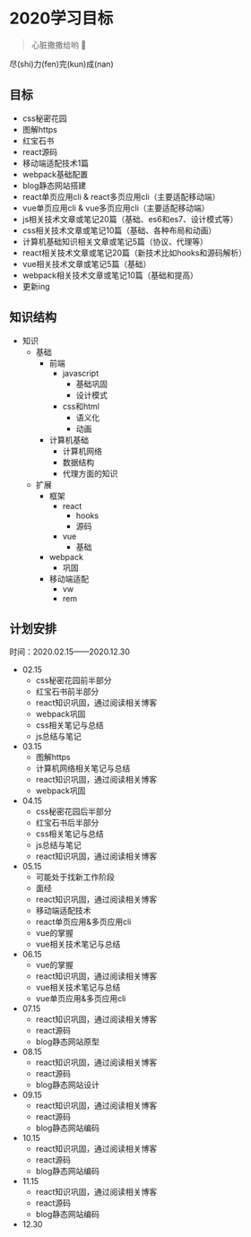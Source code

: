# 2020学习目标

> 心脏撒撒给哟 👊

尽(shi)力(fen)完(kun)成(nan)

## 目标

+ css秘密花园
+ 图解https
+ 红宝石书
+ react源码
+ 移动端适配技术1篇
+ webpack基础配置
+ blog静态网站搭建
+ react单页应用cli & react多页应用cli（主要适配移动端）
+ vue单页应用cli & vue多页应用cli（主要适配移动端）
+ js相关技术文章或笔记20篇（基础、es6和es7、设计模式等）
+ css相关技术文章或笔记10篇（基础、各种布局和动画）
+ 计算机基础知识相关文章或笔记5篇（协议、代理等）
+ react相关技术文章或笔记20篇（新技术比如hooks和源码解析）
+ vue相关技术文章或笔记5篇（基础）
+ webpack相关技术文章或笔记10篇（基础和提高）
+ 更新ing

## 知识结构

+ 知识
  + 基础
    + 前端
      + javascript
        + 基础巩固
        + 设计模式
      + css和html
        + 语义化
        + 动画
    + 计算机基础
      + 计算机网络
      + 数据结构
      + 代理方面的知识
  + 扩展
    + 框架
      + react
        + hooks
        + 源码
      + vue
        + 基础
    + webpack
      + 巩固
    + 移动端适配
      + vw
      + rem

## 计划安排

时间：2020.02.15——2020.12.30

+ 02.15
  + css秘密花园前半部分
  + 红宝石书前半部分
  + react知识巩固，通过阅读相关博客
  + webpack巩固
  + css相关笔记与总结
  + js总结与笔记
+ 03.15
  + 图解https
  + 计算机网络相关笔记与总结
  + react知识巩固，通过阅读相关博客
  + webpack巩固
+ 04.15
  + css秘密花园后半部分
  + 红宝石书后半部分
  + css相关笔记与总结
  + js总结与笔记
  + react知识巩固，通过阅读相关博客
+ 05.15
  + 可能处于找新工作阶段
  + 面经
  + react知识巩固，通过阅读相关博客
  + 移动端适配技术
  + react单页应用&多页应用cli
  + vue的掌握
  + vue相关技术笔记与总结
+ 06.15
  + vue的掌握
  + react知识巩固，通过阅读相关博客
  + vue相关技术笔记与总结
  + vue单页应用&多页应用cli
+ 07.15
  + react知识巩固，通过阅读相关博客
  + react源码
  + blog静态网站原型
+ 08.15
  + react知识巩固，通过阅读相关博客
  + react源码
  + blog静态网站设计
+ 09.15
  + react知识巩固，通过阅读相关博客
  + react源码
  + blog静态网站编码
+ 10.15
  + react知识巩固，通过阅读相关博客
  + react源码
  + blog静态网站编码
+ 11.15
  + react知识巩固，通过阅读相关博客
  + react源码
  + blog静态网站编码
+ 12.30

